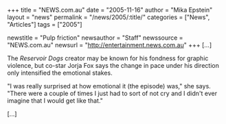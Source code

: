 +++
title = "NEWS.com.au"
date = "2005-11-16"
author = "Mika Epstein"
layout = "news"
permalink = "/news/2005/:title/"
categories = ["News", "Articles"]
tags = ["2005"]

newstitle = "Pulp friction"
newsauthor = "Staff"
newssource = "NEWS.com.au"
newsurl = "http://entertainment.news.com.au"
+++
[...]

The *Reservoir Dogs* creator may be known for his fondness for graphic violence, but co-star Jorja Fox says the change in pace under his direction only intensified the emotional stakes.

"I was really surprised at how emotional it (the episode) was," she says. "There were a couple of times I just had to sort of not cry and I didn't ever imagine that I would get like that."

[...]

